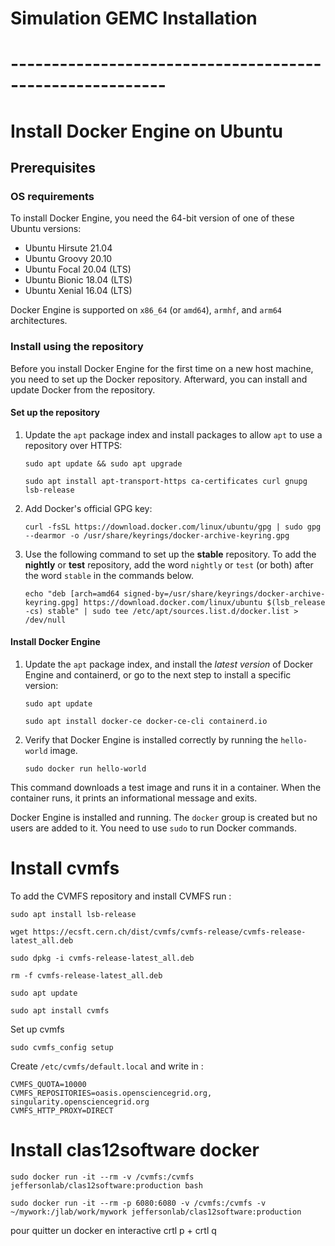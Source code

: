 # Simulation GEMC Installation

# ---------------------------------------------------------

# Install Docker Engine on Ubuntu

## Prerequisites

### OS requirements

To install Docker Engine, you need the 64-bit version of one of these Ubuntu
versions:

- Ubuntu Hirsute 21.04
- Ubuntu Groovy 20.10
- Ubuntu Focal 20.04 (LTS)
- Ubuntu Bionic 18.04 (LTS)
- Ubuntu Xenial 16.04 (LTS)

Docker Engine is supported on `x86_64` (or `amd64`), `armhf`, and `arm64` architectures.

### Install using the repository

Before you install Docker Engine for the first time on a new host machine, you need
to set up the Docker repository. Afterward, you can install and update Docker
from the repository.

#### Set up the repository

1. Update the `apt` package index and install packages to allow `apt` to use a repository over HTTPS:

   ```console
   sudo apt update && sudo apt upgrade
   ```
   ```console
   sudo apt install apt-transport-https ca-certificates curl gnupg lsb-release
   ```

3. Add Docker's official GPG key:
   
   ```console
   curl -fsSL https://download.docker.com/linux/ubuntu/gpg | sudo gpg --dearmor -o /usr/share/keyrings/docker-archive-keyring.gpg
   ```

4. Use the following command to set up the **stable** repository. To add the
   **nightly** or **test** repository, add the word `nightly` or `test` (or both)
   after the word `stable` in the commands below.
   
   ```console
   echo "deb [arch=amd64 signed-by=/usr/share/keyrings/docker-archive-keyring.gpg] https://download.docker.com/linux/ubuntu $(lsb_release -cs) stable" | sudo tee /etc/apt/sources.list.d/docker.list > /dev/null
   ```

#### Install Docker Engine

1. Update the `apt` package index, and install the _latest version_ of Docker
   Engine and containerd, or go to the next step to install a specific version:
   
   ```console
   sudo apt update
   ```
   ```console
   sudo apt install docker-ce docker-ce-cli containerd.io
   ```

2. Verify that Docker Engine is installed correctly by running the `hello-world`
   image.

   ```console
   sudo docker run hello-world
   ```

This command downloads a test image and runs it in a container. When the
container runs, it prints an informational message and exits.

Docker Engine is installed and running. The `docker` group is created but no users
are added to it. You need to use `sudo` to run Docker commands.

# Install cvmfs

To add the CVMFS repository and install CVMFS run : 

```console
sudo apt install lsb-release

wget https://ecsft.cern.ch/dist/cvmfs/cvmfs-release/cvmfs-release-latest_all.deb

sudo dpkg -i cvmfs-release-latest_all.deb

rm -f cvmfs-release-latest_all.deb

sudo apt update  

sudo apt install cvmfs
```

Set up cvmfs 

```console
sudo cvmfs_config setup
```

Create `/etc/cvmfs/default.local`  and write in :

```vim
CVMFS_QUOTA=10000
CVMFS_REPOSITORIES=oasis.opensciencegrid.org, singularity.opensciencegrid.org
CVMFS_HTTP_PROXY=DIRECT
```

# Install clas12software docker

   ```console
   sudo docker run -it --rm -v /cvmfs:/cvmfs jeffersonlab/clas12software:production bash
   ```

   ```console
   sudo docker run -it --rm -p 6080:6080 -v /cvmfs:/cvmfs -v ~/mywork:/jlab/work/mywork jeffersonlab/clas12software:production
   ```
   
   pour quitter un docker en interactive crtl p + crtl q 


